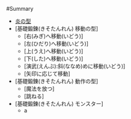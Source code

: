 #Summary

* [炎の型](README.md)
* [基礎鍛錬(きそたんれん) 移動の型]
  * [右(みぎ)へ移動(いどう)]
  * [左(ひだり)へ移動(いどう)]
  * [上(うえ)へ移動(いどう)]
  * [下(した)へ移動(いどう)]
  * [演武(えんぶ):斜(ななめ)めに移動(いどう)]
  * [矢印に応じて移動]
* [基礎鍛錬(きそたんれん) 動作の型]
  * [魔法を放つ]
  * [跳ねる]
* [基礎鍛錬(きそたんれん) モンスター]
  * a

